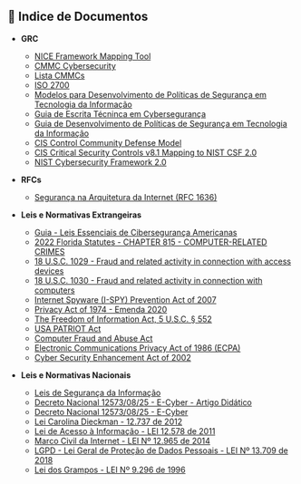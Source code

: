 ## 📂 Indice de Documentos

- **GRC**
  * [NICE Framework Mapping Tool](https://niccs.cisa.gov/tools/nice-framework-mapping-tool)
  * [CMMC Cybersecurity](https://www.federalregister.gov/documents/2024/10/15/2024-22905/cybersecurity-maturity-model-certification-cmmc-program)
  * [Lista CMMCs](https://dodcio.defense.gov/cmmc/Resources-Documentation/)
  * [ISO 2700](https://drive.google.com/file/d/15tTY4jZl_YoYe37MjHwdGnFWceiy0H9L/view?usp=sharing)
  * [Modelos para Desenvolvimento de Políticas de Segurança em Tecnologia da Informação](https://www.sans.org/information-security-policy)
  * [Guia de Escrita Técninca em Cybersegurança](https://www.sans.org/white-papers/492)
  * [Guia de Desenvolvimento de Políticas de Segurança em Tecnologia da Informação](https://www.sans.org/white-papers/492)
  * [CIS Control Community Defense Model](https://www.cisecurity.org/insights/white-papers/cis-community-defense-model-2-0)
  * [CIS Critical Security Controls v8.1 Mapping to NIST CSF 2.0](https://www.cisecurity.org/insights/white-papers/cis-controls-v8-1-mapping-to-nist-csf-2-0)
  * [NIST Cybersecurity Framework 2.0](https://nvlpubs.nist.gov/nistpubs/CSWP/NIST.CSWP.29.pdf)

- **RFCs**
  * [Segurança na Arquitetura da Internet (RFC 1636)](https://datatracker.ietf.org/doc/html/rfc1636)

- **Leis e Normativas Extrangeiras**
  * [Guia - Leis Essenciais de Cibersegurança Americanas](./guia-leis-eua.md)
  * [2022 Florida Statutes - CHAPTER 815 - COMPUTER-RELATED CRIMES](https://www.flsenate.gov/Laws/Statutes/2022/Chapter815/All)
  * [18 U.S.C. 1029 - Fraud and related activity in connection with access devices](https://www.govinfo.gov/app/details/USCODE-2023-title18/USCODE-2023-title18-partI-chap47-sec1029/summary)
  * [18 U.S.C. 1030 - Fraud and related activity in connection with computers](https://www.govinfo.gov/app/details/USCODE-2023-title18/USCODE-2023-title18-partI-chap47-sec1030)
  * [Internet Spyware (I-SPY) Prevention Act of 2007](https://www.congress.gov/bill/110th-congress/house-bill/1525/text)
  * [Privacy Act of 1974 - Emenda 2020](https://www.justice.gov/Overview_2020/dl?inline)
  * [The Freedom of Information Act, 5 U.S.C. § 552](https://www.justice.gov/oip/freedom-information-act-5-usc-552)
  * [USA PATRIOT Act](https://www.fincen.gov/resources/statutes-regulations/usa-patriot-act)
  * [Computer Fraud and Abuse Act](https://www.justice.gov/jm/jm-9-48000-computer-fraud)
  * [Electronic Communications Privacy Act of 1986 (ECPA)](https://bja.ojp.gov/program/it/privacy-civil-liberties/authorities/statutes/1285)
  * [Cyber Security Enhancement Act of 2002](https://www.congress.gov/bill/107th-congress/house-bill/3482/text)
  
- **Leis e Normativas Nacionais**
  * [Leis de Segurança da Informação](https://www.inf.ufsc.br/~bosco.sobral/ensino/ine5680/material-seg-redes/artigo-Leis-de-Seguranca.pdf)
  * [Decreto Nacional 12573/08/25 - E-Cyber - Artigo Didático](./decreto-12573-04-08-2025.md)
  * [Decreto Nacional 12573/08/25 - E-Cyber](https://www.planalto.gov.br/ccivil_03/_ato2023-2026/2025/decreto/D12573.htm)
  * [Lei Carolina Dieckman - 12.737 de 2012](https://www.justicadesaia.com.br/wp-content/uploads/2017/06/Cartilha-Lei-Carolina-Dieckmann.pdf)
  * [Lei de Acesso à Informação - LEI 12.578 de 2011](https://www12.senado.leg.br/transparencia/indice-de-transparencia-dos-portais-legislativos/arquivos/sobre/cartilha-lai)
  * [Marco Civil da Internet - LEI Nº 12.965 de 2014](https://www12.senado.leg.br/publicacoes/estudos-legislativos/tipos-de-estudos/textos-para-discussao/td-148-aspectos-principais-da-lei-no-12.965-de-2014-o-marco-civil-da-internet-subsidios-a-comunidade-juridica)
  * [LGPD - Lei Geral de Proteção de Dados Pessoais - LEI Nº 13.709 de 2018](https://www.planalto.gov.br/ccivil_03/_Ato2015-2018/2018/Lei/L13709.htm)
  * [Lei dos Grampos - LEI Nº 9.296 de 1996](https://www.planalto.gov.br/ccivil_03/leis/l9296.htm)